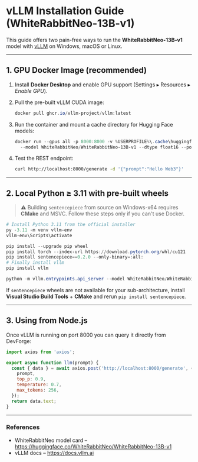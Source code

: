 # vLLM Installation Guide (WhiteRabbitNeo-13B-v1)

This guide offers two pain-free ways to run the **WhiteRabbitNeo-13B-v1** model with [vLLM](https://github.com/vllm-project/vllm) on Windows, macOS or Linux.

---
## 1. GPU Docker Image (recommended)

1. Install **Docker Desktop** and enable GPU support (Settings ▸ Resources ▸ *Enable GPU*).
2. Pull the pre-built vLLM CUDA image:

   ```powershell
   docker pull ghcr.io/vllm-project/vllm:latest
   ```
3. Run the container and mount a cache directory for Hugging Face models:

   ```powershell
   docker run --gpus all -p 8000:8000 -v %USERPROFILE%\.cache\huggingface:/root/.cache/huggingface ghcr.io/vllm-project/vllm:latest \
     --model WhiteRabbitNeo/WhiteRabbitNeo-13B-v1 --dtype float16 --port 8000
   ```
4. Test the REST endpoint:

   ```bash
   curl http://localhost:8000/generate -d '{"prompt":"Hello Web3"}'
   ```

---
## 2. Local Python ≥ 3.11 with pre-built wheels

> ⚠️  Building `sentencepiece` from source on Windows-x64 requires **CMake** and MSVC. Follow these steps only if you can't use Docker.

```powershell
# Install Python 3.11 from the official installer
py -3.11 -m venv vllm-env
vllm-env\Scripts\activate

pip install --upgrade pip wheel
pip install torch --index-url https://download.pytorch.org/whl/cu121
pip install sentencepiece==0.2.0 --only-binary=:all:
# Finally install vllm
pip install vllm

python -m vllm.entrypoints.api_server --model WhiteRabbitNeo/WhiteRabbitNeo-13B-v1 --dtype float16 --port 8000
```

If `sentencepiece` wheels are not available for your sub-architecture, install **Visual Studio Build Tools** + **CMake** and rerun `pip install sentencepiece`.

---
## 3. Using from Node.js

Once vLLM is running on port 8000 you can query it directly from DevForge:

```javascript
import axios from 'axios';

export async function llm(prompt) {
  const { data } = await axios.post('http://localhost:8000/generate', {
    prompt,
    top_p: 0.9,
    temperature: 0.7,
    max_tokens: 256,
  });
  return data.text;
}
```

---
### References

* WhiteRabbitNeo model card – <https://huggingface.co/WhiteRabbitNeo/WhiteRabbitNeo-13B-v1>
* vLLM docs – <https://docs.vllm.ai> 